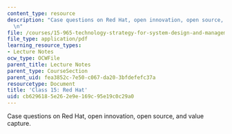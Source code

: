 ```yaml
---
content_type: resource
description: "Case questions on Red Hat, open innovation, open source, and value capture.\r\
  \n"
file: /courses/15-965-technology-strategy-for-system-design-and-management-spring-2009/cb6296185e262e9e169c95e19c0c29a0_MIT15_965S09_case15.pdf
file_type: application/pdf
learning_resource_types:
- Lecture Notes
ocw_type: OCWFile
parent_title: Lecture Notes
parent_type: CourseSection
parent_uid: fea3852c-7e50-c067-da20-3bfdefefc37a
resourcetype: Document
title: 'Class 15: Red Hat'
uid: cb629618-5e26-2e9e-169c-95e19c0c29a0
---
```

Case questions on Red Hat, open innovation, open source, and value capture.


